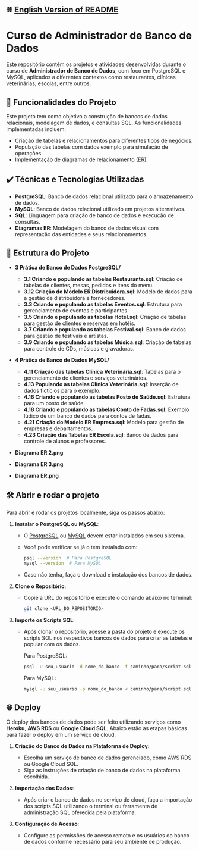 ## 🌐 [English Version of README](README_EN.md)

# Curso de Administrador de Banco de Dados

Este repositório contém os projetos e atividades desenvolvidas durante o curso de **Administrador de Banco de Dados**, com foco em PostgreSQL e MySQL, aplicados a diferentes contextos como restaurantes, clínicas veterinárias, escolas, entre outros.

## 🔨 Funcionalidades do Projeto

Este projeto tem como objetivo a construção de bancos de dados relacionais, modelagem de dados, e consultas SQL. As funcionalidades implementadas incluem:

- Criação de tabelas e relacionamentos para diferentes tipos de negócios.
- População das tabelas com dados exemplo para simulação de operações.
- Implementação de diagramas de relacionamento (ER).

## ✔️ Técnicas e Tecnologias Utilizadas

- **PostgreSQL**: Banco de dados relacional utilizado para o armazenamento de dados.
- **MySQL**: Banco de dados relacional utilizado em projetos alternativos.
- **SQL**: Linguagem para criação de banco de dados e execução de consultas.
- **Diagramas ER**: Modelagem do banco de dados visual com representação das entidades e seus relacionamentos.

## 📁 Estrutura do Projeto

- **3 Prática de Banco de Dados PostgreSQL/**
    - **3.1 Criando e populando as tabelas Restaurante.sql**: Criação de tabelas de clientes, mesas, pedidos e itens do menu.
    - **3.12 Criação do Modelo ER Distribuidora.sql**: Modelo de dados para a gestão de distribuidora e fornecedores.
    - **3.3 Criando e populando as tabelas Eventos.sql**: Estrutura para gerenciamento de eventos e participantes.
    - **3.5 Criando e populando as tabelas Hotel.sql**: Criação de tabelas para gestão de clientes e reservas em hotéis.
    - **3.7 Criando e populando as tabelas Festival.sql**: Banco de dados para gestão de festivais e artistas.
    - **3.9 Criando e populando as tabelas Música.sql**: Criação de tabelas para controle de CDs, músicas e gravadoras.

- **4 Prática de Banco de Dados MySQL/**
    - **4.11 Criação das tabelas Clínica Veterinária.sql**: Tabelas para o gerenciamento de clientes e serviços veterinários.
    - **4.13 Populando as tabelas Clínica Veterinária.sql**: Inserção de dados fictícios para o exemplo.
    - **4.16 Criando e populando as tabelas Posto de Saúde.sql**: Estrutura para um posto de saúde.
    - **4.18 Criando e populando as tabelas Conto de Fadas.sql**: Exemplo lúdico de um banco de dados para contos de fadas.
    - **4.21 Criação do Modelo ER Empresa.sql**: Modelo para gestão de empresas e departamentos.
    - **4.23 Criação das Tabelas ER Escola.sql**: Banco de dados para controle de alunos e professores.

- **Diagrama ER 2.png**
- **Diagrama ER 3.png**
- **Diagrama ER.png**

## 🛠️ Abrir e rodar o projeto

Para abrir e rodar os projetos localmente, siga os passos abaixo:

1. **Instalar o PostgreSQL ou MySQL**:
    - O [PostgreSQL](https://www.postgresql.org/) ou [MySQL](https://www.mysql.com/) devem estar instalados em seu sistema.
    - Você pode verificar se já o tem instalado com:

      ```bash
      psql --version  # Para PostgreSQL
      mysql --version  # Para MySQL
      ```

    - Caso não tenha, faça o download e instalação dos bancos de dados.

2. **Clone o Repositório**:
    - Copie a URL do repositório e execute o comando abaixo no terminal:

      ```bash
      git clone <URL_DO_REPOSITORIO>
      ```

3. **Importe os Scripts SQL**:
    - Após clonar o repositório, acesse a pasta do projeto e execute os scripts SQL nos respectivos bancos de dados para criar as tabelas e popular com os dados.

      Para PostgreSQL:

      ```bash
      psql -U seu_usuario -d nome_do_banco -f caminho/para/script.sql
      ```

      Para MySQL:

      ```bash
      mysql -u seu_usuario -p nome_do_banco < caminho/para/script.sql
      ```

## 🌐 Deploy

O deploy dos bancos de dados pode ser feito utilizando serviços como **Heroku**, **AWS RDS** ou **Google Cloud SQL**. Abaixo estão as etapas básicas para fazer o deploy em um serviço de cloud:

1. **Criação do Banco de Dados na Plataforma de Deploy**:
    - Escolha um serviço de banco de dados gerenciado, como AWS RDS ou Google Cloud SQL.
    - Siga as instruções de criação de banco de dados na plataforma escolhida.

2. **Importação dos Dados**:
    - Após criar o banco de dados no serviço de cloud, faça a importação dos scripts SQL utilizando o terminal ou ferramenta de administração SQL oferecida pela plataforma.

3. **Configuração de Acesso**:
    - Configure as permissões de acesso remoto e os usuários do banco de dados conforme necessário para seu ambiente de produção.

